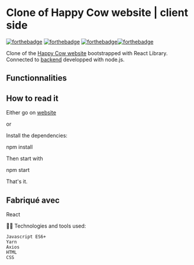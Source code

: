 # Clone of Happy Cow website | client side

[![forthebadge](http://forthebadge.com/images/badges/built-with-love.svg)](http://forthebadge.com) [![forthebadge](https://forthebadge.com/images/badges/contains-17-coffee-cups.svg)](https://forthebadge.com) [![forthebadge](https://forthebadge.com/images/badges/made-with-javascript.svg)](https://forthebadge.com)[![forthebadge](https://forthebadge.com/images/badges/works-on-my-machine.svg)](https://forthebadge.com)

Clone of the [Happy Cow website](https://www.happycow.net/) bootstrapped with React Library.
Connected to [backend](https://github.com/Emlych/happy-cow-clone-back) developped with node.js.

## Functionnalities

## How to read it

Either go on [website](https://happy-cow-clone-eld.netlify.app)

or

Install the dependencies:

npm install

Then start with

npm start

That's it.

## Fabriqué avec

React

👩‍💻 Technologies and tools used:

    Javascript ES6+
    Yarn
    Axios
    HTML
    CSS
